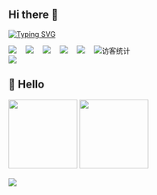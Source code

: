 ## Hi there 👋
<!-- 动态打字效果 -->
[![Typing SVG](https://readme-typing-svg.herokuapp.com?font=Fira+Code&size=27&pause=1000&color=F7911A&background=65A47F00&width=435&lines=%E8%8B%8F%E8%8B%8F%E6%9D%A5%E4%BA%86%EF%BC%81)](https://git.io/typing-svg)
<!-- 个人资料徽标 -->
<div align="left">
  <a href="https://gitee.com/susuhhhhhh"><img src="https://img.shields.io/badge/%E7%A0%81%E4%BA%91-gitee-red"></a>&emsp;
  <a href="#"><img src="https://img.shields.io/badge/%E5%85%AC%E4%BC%97%E5%8F%B7-%E8%8B%8F%E8%8B%8F%E7%9A%84bug-skyblue"></a>&emsp;
  <a href="https://juejin.cn/user/501810326675470"><img src="https://img.shields.io/badge/%E6%8E%98%E9%87%91-juejin-blue"></a>&emsp;
  <a href="https://blog.csdn.net/qq_48085286?type=blog"><img src="https://img.shields.io/badge/CSDN%E5%8D%9A%E5%AE%A2-csdn-red"></a>&emsp;
  <a href="https://www.jianshu.com/u/fe30523e9196"><img src="https://img.shields.io/badge/%E7%AE%80%E4%B9%A6-jianshu-orange"></a>&emsp;
  
  <!-- 访客数统计徽标 -->
  <img src="https://visitor-badge.glitch.me/badge?page_id=susu-hu" alt="访客统计" />
</div>
<!-- 贪吃蛇代码贡献图 -->
<div align="left"><img src="https://cdn.jsdelivr.net/gh/susu-hu/susu-hu/img/github-snake.svg" /></div>

##  🙋 Hello

<!-- GitHub数据统计 -->
<div align="left">
  <img height="137px" src="https://github-readme-stats.vercel.app/api?username=susu-hu&hide_title=true&hide_border=true&show_icons=trueline_height=21&text_color=000&icon_color=000&bg_color=0,ea6161,ffc64d,fffc4d,52fa5a&theme=graywhite" />
  <img height="137px" src="https://github-readme-stats.vercel.app/api/top-langs/?username=susu-hu&hide_title=true&hide_border=true&layout=compact&langs_count=6&text_color=000&icon_color=fff&bg_color=0,52fa5a,4dfcff,c64dff&theme=graywhite" />
</div>
<br>
<!-- GitHub奖杯🏆 -->
<div align="left"><img  src="https://github-profile-trophy.vercel.app/?username=susu-hu&theme=gruvbox&row=1&column=6&no-frame=true&no-bg=true" /></div>
<br>
<!--
**susu-hu/susu-hu** is a ✨ _special_ ✨ repository because its `README.md` (this file) appears on your GitHub profile.

Here are some ideas to get you started:

- 🔭 I’m currently working on ...
- 🌱 I’m currently learning ...
- 👯 I’m looking to collaborate on ...
- 🤔 I’m looking for help with ...
- 💬 Ask me about ...
- 📫 How to reach me: ...
- 😄 Pronouns: ...
- ⚡ Fun fact: ...
-->
